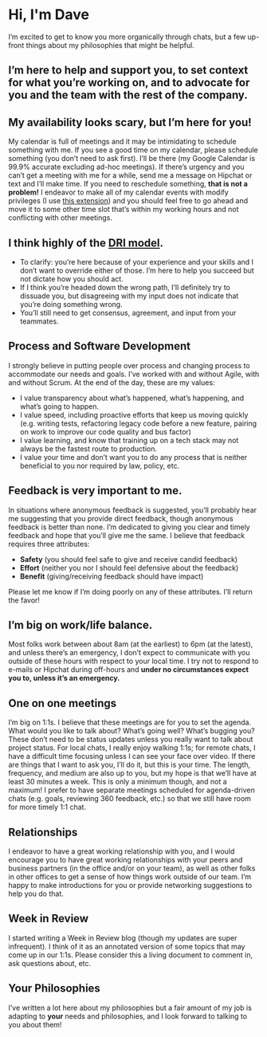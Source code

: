 Hi, I'm Dave
=====================

I’m excited to get to know you more organically through chats, but a few up-front things about my philosophies that might be helpful.

I’m here to help and support you, to set context for what you’re working on, and to advocate for you and the team with the rest of the company.
-----------------------------------------------------------------------------------------------------------------------------------------------

My availability looks scary, but I’m here for you!
--------------------------------------------------

My calendar is full of meetings and it may be intimidating to schedule something with me. If you see a good time on my calendar, please schedule something (you don’t need to ask first). I’ll be there (my Google Calendar is 99.9% accurate excluding ad-hoc meetings). If there’s urgency and you can’t get a meeting with me for a while, send me a message on Hipchat or text and I’ll make time. If you need to reschedule something, **that is not a problem!** I endeavor to make all of my calendar events with modify privileges (I use [this extension](https://chrome.google.com/webstore/detail/google-calendar-guests-mo/hjhicmeghjagaicbkmhmbbnibhbkcfdb)) and you should feel free to go ahead and move it to some other time slot that’s within my working hours and not conflicting with other meetings.

I think highly of the [DRI model](https://www.quora.com/How-well-does-Apples-Directly-Responsible-Individual-DRI-model-work-in-practice).
-----------------------------------------------------------------------------------------------------------------------------------------

*   To clarify: you’re here because of your experience and your skills and I don’t want to override either of those. I’m here to help you succeed but not dictate how you should act.
*   If I think you’re headed down the wrong path, I’ll definitely try to dissuade you, but disagreeing with my input does not indicate that you’re doing something wrong.
*   You’ll still need to get consensus, agreement, and input from your teammates.

Process and Software Development
--------------------------------

I strongly believe in putting people over process and changing process to accommodate our needs and goals. I’ve worked with and without Agile, with and without Scrum. At the end of the day, these are my values:

*   I value transparency about what’s happened, what’s happening, and what’s going to happen.
*   I value speed, including proactive efforts that keep us moving quickly (e.g. writing tests, refactoring legacy code before a new feature, pairing on work to improve our code quality and bus factor)
*   I value learning, and know that training up on a tech stack may not always be the fastest route to production.
*   I value your time and don’t want you to do any process that is neither beneficial to you nor required by law, policy, etc.

Feedback is very important to me.
---------------------------------

In situations where anonymous feedback is suggested, you’ll probably hear me suggesting that you provide direct feedback, though anonymous feedback is better than none. I’m dedicated to giving you clear and timely feedback and hope that you’ll give me the same. I believe that feedback requires three attributes:

*   **Safety** (you should feel safe to give and receive candid feedback)
*   **Effort** (neither you nor I should feel defensive about the feedback)
*   **Benefit** (giving/receiving feedback should have impact)

Please let me know if I’m doing poorly on any of these attributes. I’ll return the favor!

I’m big on work/life balance.
-----------------------------

Most folks work between about 8am (at the earliest) to 6pm (at the latest), and unless there’s an emergency, I don’t expect to communicate with you outside of these hours with respect to your local time. I try not to respond to e-mails or Hipchat during off-hours and **under no circumstances expect you to, unless it’s an emergency.**

One on one meetings
-------------------

I’m big on 1:1s. I believe that these meetings are for you to set the agenda. What would you like to talk about? What’s going well? What’s bugging you? These don’t need to be status updates unless you really want to talk about project status. For local chats, I really enjoy walking 1:1s; for remote chats, I have a difficult time focusing unless I can see your face over video. If there are things that I want to ask you, I’ll do it, but this is your time. The length, frequency, and medium are also up to you, but my hope is that we’ll have at least 30 minutes a week. This is only a minimum though, and not a maximum! I prefer to have separate meetings scheduled for agenda-driven chats (e.g. goals, reviewing 360 feedback, etc.) so that we still have room for more timely 1:1 chat.

Relationships
-------------

I endeavor to have a great working relationship with you, and I would encourage you to have great working relationships with your peers and business partners (in the office and/or on your team), as well as other folks in other offices to get a sense of how things work outside of our team. I’m happy to make introductions for you or provide networking suggestions to help you do that.

Week in Review
--------------

I started writing a Week in Review blog (though my updates are super infrequent). I think of it as an annotated version of some topics that may come up in our 1:1s. Please consider this a living document to comment in, ask questions about, etc.

Your Philosophies
-----------------

I’ve written a lot here about my philosophies but a fair amount of my job is adapting to **your** needs and philosophies, and I look forward to talking to you about them!
